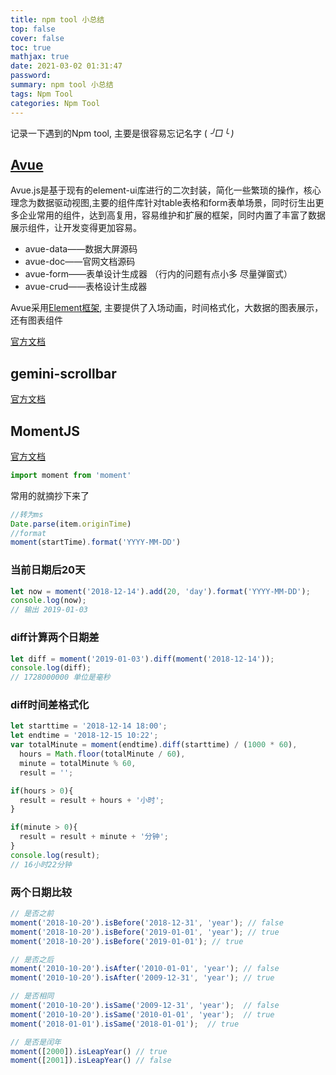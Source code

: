```yaml
---
title: npm tool 小总结
top: false
cover: false
toc: true
mathjax: true
date: 2021-03-02 01:31:47
password:
summary: npm tool 小总结
tags: Npm Tool
categories: Npm Tool
---
```


记录一下遇到的Npm tool, 主要是很容易忘记名字 ( _╯□╰ )_

## [Avue](https://avuejs.com/)

Avue.js是基于现有的element-ui库进行的二次封装，简化一些繁琐的操作，核心理念为数据驱动视图,主要的组件库针对table表格和form表单场景，同时衍生出更多企业常用的组件，达到高复用，容易维护和扩展的框架，同时内置了丰富了数据展示组件，让开发变得更加容易。

- avue-data——数据大屏源码
- avue-doc——官网文档源码
- avue-form——表单设计生成器 （行内的问题有点小多 尽量弹窗式）
- avue-crud——表格设计生成器

Avue采用[Element框架](https://element.eleme.cn/#/zh-CN/), 主要提供了入场动画，时间格式化，大数据的图表展示，还有图表组件

[官方文档](https://avuejs.com/doc/installation)

## gemini-scrollbar

[官方文档](https://noeldelgado.github.io/gemini-scrollbar/)

## MomentJS

[官方文档](https://momentjs.com/)

```js
import moment from 'moment'
```
常用的就摘抄下来了

```js
//转为ms 
Date.parse(item.originTime)
//format
moment(startTime).format('YYYY-MM-DD')
```

### 当前日期后20天

```javascript
let now = moment('2018-12-14').add(20, 'day').format('YYYY-MM-DD');
console.log(now);
// 输出 2019-01-03
```

### diff计算两个日期差

```javascript
let diff = moment('2019-01-03').diff(moment('2018-12-14'));
console.log(diff);
// 1728000000 单位是毫秒
```

### diff时间差格式化

```javascript
let starttime = '2018-12-14 18:00';
let endtime = '2018-12-15 10:22';
var totalMinute = moment(endtime).diff(starttime) / (1000 * 60),
  hours = Math.floor(totalMinute / 60),
  minute = totalMinute % 60,
  result = '';

if(hours > 0){
  result = result + hours + '小时';
}

if(minute > 0){
  result = result + minute + '分钟';
}
console.log(result);
// 16小时22分钟
```

### 两个日期比较

```javascript
// 是否之前
moment('2018-10-20').isBefore('2018-12-31', 'year'); // false
moment('2018-10-20').isBefore('2019-01-01', 'year'); // true
moment('2018-10-20').isBefore('2019-01-01'); // true

// 是否之后
moment('2010-10-20').isAfter('2010-01-01', 'year'); // false
moment('2010-10-20').isAfter('2009-12-31', 'year'); // true

// 是否相同
moment('2010-10-20').isSame('2009-12-31', 'year');  // false
moment('2010-10-20').isSame('2010-01-01', 'year');  // true
moment('2018-01-01').isSame('2018-01-01');  // true

// 是否是闰年
moment([2000]).isLeapYear() // true
moment([2001]).isLeapYear() // false
```
